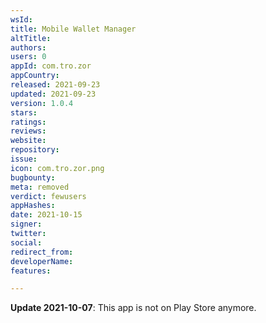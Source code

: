 ```yaml
---
wsId: 
title: Mobile Wallet Manager
altTitle: 
authors: 
users: 0
appId: com.tro.zor
appCountry: 
released: 2021-09-23
updated: 2021-09-23
version: 1.0.4
stars: 
ratings: 
reviews: 
website: 
repository: 
issue: 
icon: com.tro.zor.png
bugbounty: 
meta: removed
verdict: fewusers
appHashes: 
date: 2021-10-15
signer: 
twitter: 
social: 
redirect_from: 
developerName: 
features: 

---
```


**Update 2021-10-07**: This app is not on Play Store anymore.
